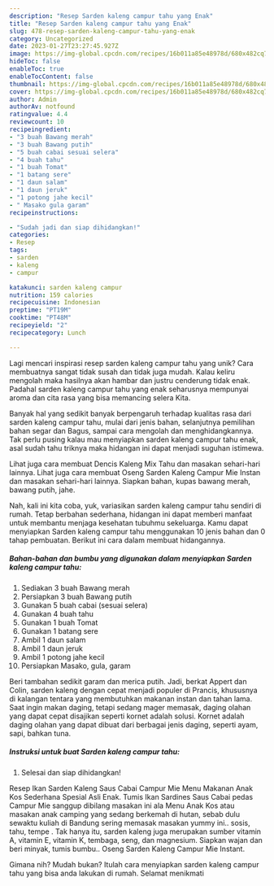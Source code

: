 ```yaml
---
description: "Resep Sarden kaleng campur tahu yang Enak"
title: "Resep Sarden kaleng campur tahu yang Enak"
slug: 478-resep-sarden-kaleng-campur-tahu-yang-enak
category: Uncategorized
date: 2023-01-27T23:27:45.927Z
image: https://img-global.cpcdn.com/recipes/16b011a85e48978d/680x482cq70/sarden-kaleng-campur-tahu-foto-resep-utama.jpg
hideToc: false
enableToc: true
enableTocContent: false
thumbnail: https://img-global.cpcdn.com/recipes/16b011a85e48978d/680x482cq70/sarden-kaleng-campur-tahu-foto-resep-utama.jpg
cover: https://img-global.cpcdn.com/recipes/16b011a85e48978d/680x482cq70/sarden-kaleng-campur-tahu-foto-resep-utama.jpg
author: Admin
authorAv: notfound
ratingvalue: 4.4
reviewcount: 10
recipeingredient:
- "3 buah Bawang merah"
- "3 buah Bawang putih"
- "5 buah cabai sesuai selera"
- "4 buah tahu"
- "1 buah Tomat"
- "1 batang sere"
- "1 daun salam"
- "1 daun jeruk"
- "1 potong jahe kecil"
- " Masako gula garam"
recipeinstructions:

- "Sudah jadi dan siap dihidangkan!"
categories:
- Resep
tags:
- sarden
- kaleng
- campur

katakunci: sarden kaleng campur 
nutrition: 159 calories
recipecuisine: Indonesian
preptime: "PT19M"
cooktime: "PT48M"
recipeyield: "2"
recipecategory: Lunch

---
```





Lagi mencari inspirasi resep sarden kaleng campur tahu yang unik? Cara membuatnya sangat tidak susah dan tidak juga mudah. Kalau keliru mengolah maka hasilnya akan hambar dan justru cenderung tidak enak. Padahal sarden kaleng campur tahu yang enak seharusnya mempunyai aroma dan cita rasa yang bisa memancing selera Kita.





Banyak hal yang sedikit banyak berpengaruh terhadap kualitas rasa dari sarden kaleng campur tahu, mulai dari jenis bahan, selanjutnya pemilihan bahan segar dan Bagus, sampai cara mengolah dan menghidangkannya. Tak perlu pusing kalau mau menyiapkan sarden kaleng campur tahu enak,      asal sudah tahu triknya maka hidangan ini dapat menjadi suguhan istimewa.














Lihat juga cara membuat Dencis Kaleng Mix Tahu dan masakan sehari-hari lainnya. Lihat juga cara membuat Oseng Sarden Kaleng Campur Mie Instan dan masakan sehari-hari lainnya. Siapkan bahan, kupas bawang merah, bawang putih, jahe.






Nah, kali ini kita coba, yuk, variasikan sarden kaleng campur tahu sendiri di rumah. Tetap berbahan sederhana, hidangan ini dapat memberi manfaat untuk membantu menjaga kesehatan tubuhmu sekeluarga. Kamu dapat menyiapkan Sarden kaleng campur tahu menggunakan 10 jenis bahan dan 0 tahap pembuatan. Berikut ini cara dalam membuat hidangannya.

<!--inarticleads1-->

##### Bahan-bahan dan bumbu yang digunakan dalam menyiapkan Sarden kaleng campur tahu:

1. Sediakan 3 buah Bawang merah
1. Persiapkan 3 buah Bawang putih
1. Gunakan 5 buah cabai (sesuai selera)
1. Gunakan 4 buah tahu
1. Gunakan 1 buah Tomat
1. Gunakan 1 batang sere
1. Ambil 1 daun salam
1. Ambil 1 daun jeruk
1. Ambil 1 potong jahe kecil
1. Persiapkan  Masako, gula, garam


Beri tambahan sedikit garam dan merica putih. Jadi, berkat Appert dan Colin, sarden kaleng dengan cepat menjadi populer di Prancis, khususnya di kalangan tentara yang membutuhkan makanan instan dan tahan lama. Saat ingin makan daging, tetapi sedang mager memasak, daging olahan yang dapat cepat disajikan seperti kornet adalah solusi. Kornet adalah daging olahan yang dapat dibuat dari berbagai jenis daging, seperti ayam, sapi, bahkan tuna. 

<!--inarticleads2-->

##### Instruksi untuk buat Sarden kaleng campur tahu:


1. Selesai dan siap dihidangkan!

Resep Ikan Sarden Kaleng Saus Cabai Campur Mie Menu Makanan Anak Kos Sederhana Spesial Asli Enak. Tumis Ikan Sardines Saus Cabai pedas Campur Mie sanggup dibilang masakan ini ala Menu Anak Kos atau masakan anak camping yang sedang berkemah di hutan, sebab dulu sewaktu kuliah di Bandung sering memasak masakan yummy ini.. sosis, tahu, tempe . Tak hanya itu, sarden kaleng juga merupakan sumber vitamin A, vitamin E, vitamin K, tembaga, seng, dan magnesium. Siapkan wajan dan beri minyak, tumis bumbu.. Oseng Sarden Kaleng Campur Mie Instant. 

Gimana nih? Mudah bukan? Itulah cara menyiapkan sarden kaleng campur tahu yang bisa anda lakukan di rumah. Selamat menikmati
